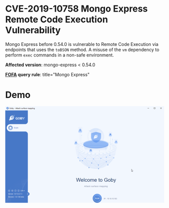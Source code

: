 # CVE-2019-10758 Mongo Express Remote Code Execution Vulnerability

Mongo Express before 0.54.0 is vulnerable to Remote Code Execution via endpoints that uses the `toBSON` method. A misuse of the `vm` dependency to perform `exec` commands in a non-safe environment.

**Affected version**: mongo-express < 0.54.0

**[FOFA](https://fofa.so/result?qbase64=dGl0bGU9Ik1vbmdvIEV4cHJlc3Mi) query rule**: title="Mongo Express"

# Demo

![](CVE-2019-10758.gif)